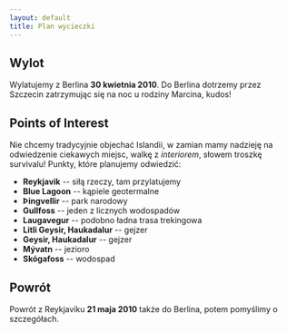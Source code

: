 ```yaml
---
layout: default
title: Plan wycieczki
---
```


## Wylot
Wylatujemy z Berlina **30 kwietnia 2010**. Do Berlina dotrzemy przez Szczecin
zatrzymując się na noc u rodziny Marcina, kudos!

## Points of Interest
Nie chcemy tradycyjnie objechać Islandii, w zamian mamy nadzieję na odwiedzenie
ciekawych miejsc, walkę z _interiorem_, słowem troszkę survivalu! Punkty,
które planujemy odwiedzić:

 * **Reykjavik** -- siłą rzeczy, tam przylatujemy
 * **Blue Lagoon** -- kąpiele geotermalne
 * **Þingvellir** -- park narodowy
 * **Gullfoss** -- jeden z licznych wodospadów
 * **Laugavegur** -- podobno ładna trasa trekingowa
 * **Litli Geysir, Haukadalur** -- gejzer
 * **Geysir, Haukadalur** -- gejzer
 * **Mývatn** -- jezioro
 * **Skógafoss** -- wodospad

## Powrót
Powrót z Reykjaviku **21 maja 2010** także do Berlina, potem pomyślimy o
szczegółach.
